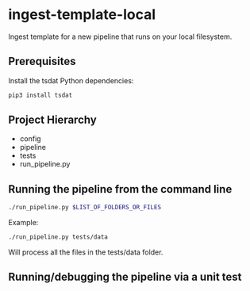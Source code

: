 # ingest-template-local
Ingest template for a new pipeline that runs on your local filesystem.

## Prerequisites
Install the tsdat Python dependencies:

```bash
pip3 install tsdat
```

## Project Hierarchy
* config
* pipeline
* tests
* run_pipeline.py

## Running the pipeline from the command line
```bash
./run_pipeline.py $LIST_OF_FOLDERS_OR_FILES
```
Example:
```bash
./run_pipeline.py tests/data
```

Will process all the files in the tests/data folder.

## Running/debugging the pipeline via a unit test